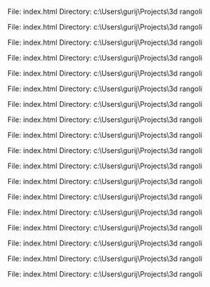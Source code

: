 File: index.html
Directory: c:\Users\gurij\Projects\3d rangoli

File: index.html
Directory: c:\Users\gurij\Projects\3d rangoli

File: index.html
Directory: c:\Users\gurij\Projects\3d rangoli

File: index.html
Directory: c:\Users\gurij\Projects\3d rangoli

File: index.html
Directory: c:\Users\gurij\Projects\3d rangoli

File: index.html
Directory: c:\Users\gurij\Projects\3d rangoli

File: index.html
Directory: c:\Users\gurij\Projects\3d rangoli

File: index.html
Directory: c:\Users\gurij\Projects\3d rangoli

File: index.html
Directory: c:\Users\gurij\Projects\3d rangoli

File: index.html
Directory: c:\Users\gurij\Projects\3d rangoli

File: index.html
Directory: c:\Users\gurij\Projects\3d rangoli

File: index.html
Directory: c:\Users\gurij\Projects\3d rangoli

File: index.html
Directory: c:\Users\gurij\Projects\3d rangoli

File: index.html
Directory: c:\Users\gurij\Projects\3d rangoli

File: index.html
Directory: c:\Users\gurij\Projects\3d rangoli

File: index.html
Directory: c:\Users\gurij\Projects\3d rangoli

File: index.html
Directory: c:\Users\gurij\Projects\3d rangoli

File: index.html
Directory: c:\Users\gurij\Projects\3d rangoli

